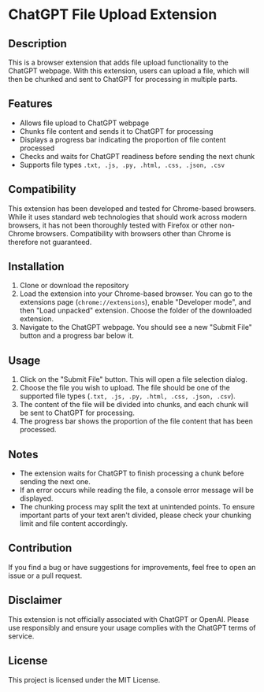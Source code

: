 # ChatGPT File Upload Extension

## Description
This is a browser extension that adds file upload functionality to the ChatGPT webpage. With this extension, users can upload a file, which will then be chunked and sent to ChatGPT for processing in multiple parts.

## Features
- Allows file upload to ChatGPT webpage
- Chunks file content and sends it to ChatGPT for processing
- Displays a progress bar indicating the proportion of file content processed
- Checks and waits for ChatGPT readiness before sending the next chunk
- Supports file types `.txt, .js, .py, .html, .css, .json, .csv`

## Compatibility
This extension has been developed and tested for Chrome-based browsers. While it uses standard web technologies that should work across modern browsers, it has not been thoroughly tested with Firefox or other non-Chrome browsers. Compatibility with browsers other than Chrome is therefore not guaranteed.

## Installation
1. Clone or download the repository
2. Load the extension into your Chrome-based browser. You can go to the extensions page (`chrome://extensions`), enable "Developer mode", and then "Load unpacked" extension. Choose the folder of the downloaded extension.
3. Navigate to the ChatGPT webpage. You should see a new "Submit File" button and a progress bar below it.

## Usage
1. Click on the "Submit File" button. This will open a file selection dialog.
2. Choose the file you wish to upload. The file should be one of the supported file types (`.txt, .js, .py, .html, .css, .json, .csv`).
3. The content of the file will be divided into chunks, and each chunk will be sent to ChatGPT for processing.
4. The progress bar shows the proportion of the file content that has been processed.

## Notes
- The extension waits for ChatGPT to finish processing a chunk before sending the next one.
- If an error occurs while reading the file, a console error message will be displayed.
- The chunking process may split the text at unintended points. To ensure important parts of your text aren't divided, please check your chunking limit and file content accordingly.

## Contribution
If you find a bug or have suggestions for improvements, feel free to open an issue or a pull request.

## Disclaimer
This extension is not officially associated with ChatGPT or OpenAI. Please use responsibly and ensure your usage complies with the ChatGPT terms of service.

## License
This project is licensed under the MIT License.
